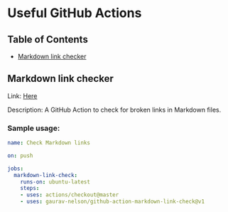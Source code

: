 <!-- omit in toc -->
# Useful GitHub Actions

<!-- omit in toc -->
## Table of Contents

- [Markdown link checker](#markdown-link-checker)


## Markdown link checker

Link: [Here](https://github.com/gaurav-nelson/github-action-markdown-link-check)

Description: A GitHub Action to check for broken links in Markdown files.

<!-- omit in toc -->
### Sample usage:

```yml
name: Check Markdown links

on: push

jobs:
  markdown-link-check:
    runs-on: ubuntu-latest
    steps:
    - uses: actions/checkout@master
    - uses: gaurav-nelson/github-action-markdown-link-check@v1
```